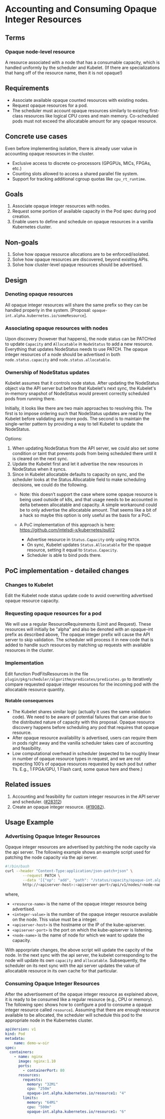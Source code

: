 # Accounting and Consuming Opaque Integer Resources

## Terms

### Opaque node-level resource
A resource associated with a node that has a consumable capacity, which is handled uniformly by the scheduler and Kubelet. (If there are specializations that hang off of the resource name, then it is not opaque!)

## Requirements
- Associate available opaque counted resources with existing nodes.
- Request opaque resources for a pod.
- The scheduler must account opaque resources similarly to existing first-class resources like logical CPU cores and main memory. Co-scheduled pods must not exceed the allocatable amount for any opaque resource.

## Concrete use cases

Even before implementing isolation, there is already user value in accounting opaque resources in the cluster.

* Exclusive access to discrete co-processors (GPGPUs, MICs, FPGAs, etc.)
* Counting slots allowed to access a shared parallel file system.
* Support for tracking additional cgroup quotas like `cpu_rt_runtime`.

## Goals
1. Associate opaque integer resources with nodes.
2. Request some portion of available capacity in the Pod spec during pod creation.
3. Enable users to define and schedule on opaque resources in a vanilla Kubernetes cluster.

## Non-goals
1. Solve how opaque resource allocations are to be enforced/isolated.
2. Solve how opaque resources are discovered, beyond existing APIs.
3. Solve how cluster-level opaque resources should be advertised. 

## Design
### Denoting opaque resources
All opaque integer resources will share the same prefix so they can be handled properly in the system. [Proposal: `opaque-int.alpha.kubernetes.io/someResource`].

### Associating opaque resources with nodes
Upon discovery (however that happens), the node status can be PATCHed to update `Capacity` and `Allocatable` in `NodeStatus` to add a new resource. Everything that updates NodeStatus needs to use PATCH. The opaque integer resources of a node should be advertised in both `node.status.capacity` and `node.status.allocatable`.

### Ownership of NodeStatus updates
Kubelet assumes that it controls node status. After updating the NodeStatus object via the API server but before that Kubelet's next sync, the Kubelet's in-memory snapshot of NodeStatus would prevent correctly scheduled pods from running there.

Initially, it looks like there are two main approaches to resolving this. The first is to impose ordering such that NodeStatus updates are read by the Kubelet before validating any more pods. The second is to maintain the single-writer pattern by providing a way to tell Kubelet to update the NodeStatus.

Options:
1. When updating NodeStatus from the API server, we could also set some condition or taint that prevents pods from being scheduled there until it is cleared on the next sync.
2. Update the Kubelet first and let it advertise the new resources in NodeStatus when it syncs.
3. Since in Kubelet allocatable defaults to capacity on sync, and the scheduler looks at the Status.Allocatable field to make scheduling decisions, we could do the following.
	- Note: this doesn’t support the case where some opaque resource is being used outside of k8s, and that usage needs to be accounted in delta between allocatable and capacity. A simple workaround could be to only advertise the allocatable amount. That seems like a bit of a hack so maybe this option is only useful as the basis for a PoC.

	- A PoC implementation of this approach is here: https://github.com/intelsdi-x/kubernetes/pull/2

		- Advertise resource in `Status.Capacity` only using `PATCH`. 
		- On sync, Kubelet updates `Status.Allocatable` for the opaque resource, setting it equal to `Status.Capacity`. 
		- Scheduler is able to bind pods there. 

## PoC implementation - detailed changes 

### Changes to Kubelet
Edit the Kubelet node status update code to avoid overwriting advertised opaque resource capacity.

### Requesting opaque resources for a pod
We will use a regular ResourceRequirements (Limit and Request). These resources will initially be "alpha" and also be denoted with an opaque-int prefix as described above, The opaque integer prefix will cause the API server to skip validation. The scheduler will process it in new code that is added to handle such resources by matching up requests with available resources in the cluster.

### Implementation

Edit function PodFitsResources in the file `plugin/pkg/scheduler/algorithm/predicates/predicates.go` to iteratively compare requested opaque integer resources for the incoming pod with the allocatable resource quantity.

#### Notable consequences
- The Kubelet shares similar logic (actually it uses the same validation code). We need to be aware of potential failures that can arise due to the distributed nature of capacity with this proposal. Opaque resource discovery happens before scheduling any pod that requires that opaque resource.
- After opaque resource availability is advertised, users can require them in pods right away and the vanilla scheduler takes care of accounting and feasibility.
- Low computational overhead in scheduler (expected to be roughly linear in number of opaque resource types in request, and we are not expecting 100’s of opaque resources requested by each pod but rather 1’s. E.g., 1 FPGA/GPU, 1 Flash card, some queue here and there.) 

## Related issues
1. Accounting and feasibility for custom integer resources in the API server and scheduler. ([#28312][gh-issue-28312])
2. Create an opaque integer resource. ([#19082][gh-issue-19082]).

## Usage Example

### Advertising Opaque Integer Resources
Opaque integer resources are advertised by patching the node capcity via the api server. The following example shows an example script used for patching the node capacity via the api server. 

```sh
#!/bin/bash
curl --header "Content-Type:application/json-patch+json" \
        --request PATCH \
        --data '[{"op": "add", "path": "/status/capacity/opaque-int.alpha.kubernetes.io~1<resource-name>", "value": "<integer-value>"}]' \
        http://<apiserver-host>:<apiserver-port>/api/v1/nodes/<node-name>/status
```

where,

- `<resource-name>` is the name of the opaque integer resource being advertised. 
- `<integer-value>` is the number of the opaque integer resource available on the node. This value must be a integer. 
- `<apiserver-host>` is the hostname or the IP of the kube-apiserver. 
- `<apiserver-port>` is the port on which the kube-apiserver is listening. 
- `<node-name>` is the name of node for which we want to update the capacity.

With apporpriate changes, the above script will update the capcity of the node. In the next sync with the api server, the kubelet corresponding to the node will update its own `capacity` and `allocatable`. Subsequently, the scheduler on its next sync with the api server updates the value of allocatable resource in its own cache for that particular. 


### Consuming Opaque Integer Resources

After the advertisement of the opaque integer resource as explained above, it is ready to be consumed like a regular resource (e.g., CPU or memory). The following spec shows how to configure a pod to consume a opaque integer resource called `resource1`. Assuming that there are enough resource available to be allocated, the scheduler will schedule this pod to the appropriate node in the Kubernetes cluster. 

```yaml 
apiVersion: v1
kind: Pod
metadata:
    name: demo-w-oir
spec:
  containers:
    - name: nginx
      image: nginx:1.10
      ports:
        - containerPort: 80
      resources:
        requests:
          memory: "32Mi"
          cpu: "250m"
          opaque-int.alpha.kubernetes.io/resource1: "4"
        limits:
          memory: "64Mi"
          cpu: "500m"
          opaque-int.alpha.kubernetes.io/resource1: "6"
 ```

[gh-issue-28312]: https://github.com/kubernetes/kubernetes/issues/28312 
[gh-issue-19082]: https://github.com/kubernetes/kubernetes/issues/19082
